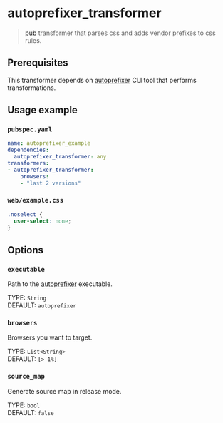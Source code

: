 # autoprefixer_transformer 

> [pub](https://pub.dartlang.org/) transformer that parses css and
> adds vendor prefixes to css rules.

## Prerequisites

This transformer depends on
[autoprefixer](https://github.com/postcss/autoprefixer) CLI tool
that performs transformations.

## Usage example

### `pubspec.yaml`

```yaml
name: autoprefixer_example
dependencies:
  autoprefixer_transformer: any
transformers:
- autoprefixer_transformer:
    browsers:
    - "last 2 versions"
```

### `web/example.css`

```css
.noselect {
  user-select: none;
}
```

## Options

### `executable`

Path to the [autoprefixer](https://github.com/postcss/autoprefixer)
executable.

TYPE: `String`  
DEFAULT: `autoprefixer`

### `browsers`

Browsers you want to target.

TYPE: `List<String>`  
DEFAULT: `[> 1%]`

### `source_map`

Generate source map in release mode.

TYPE: `bool`  
DEFAULT: `false`
